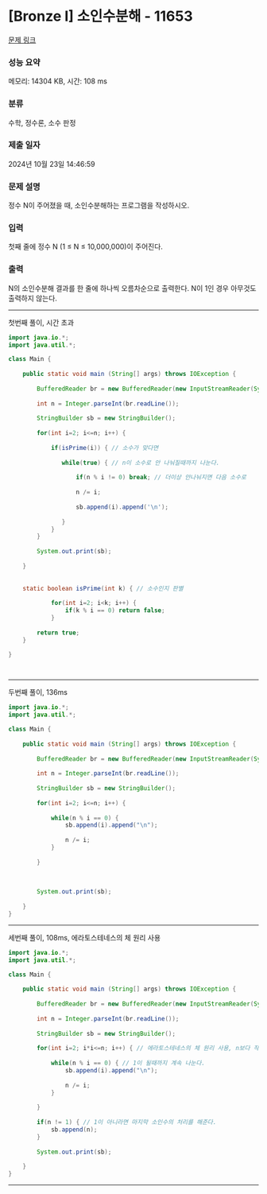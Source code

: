 # [Bronze I] 소인수분해 - 11653 

[문제 링크](https://www.acmicpc.net/problem/11653) 

### 성능 요약

메모리: 14304 KB, 시간: 108 ms

### 분류

수학, 정수론, 소수 판정

### 제출 일자

2024년 10월 23일 14:46:59

### 문제 설명

<p>정수 N이 주어졌을 때, 소인수분해하는 프로그램을 작성하시오.</p>

### 입력 

 <p>첫째 줄에 정수 N (1 ≤ N ≤ 10,000,000)이 주어진다.</p>

### 출력 

 <p>N의 소인수분해 결과를 한 줄에 하나씩 오름차순으로 출력한다. N이 1인 경우 아무것도 출력하지 않는다.</p>

---

첫번째 풀이, 시간 초과 
```java
import java.io.*;
import java.util.*;

class Main {
    
	public static void main (String[] args) throws IOException {
	 
	    BufferedReader br = new BufferedReader(new InputStreamReader(System.in));
	    
	    int n = Integer.parseInt(br.readLine());
	    
	    StringBuilder sb = new StringBuilder();
	    
	    for(int i=2; i<=n; i++) {
	        
	        if(isPrime(i)) { // 소수가 맞다면
	           
	           while(true) { // n이 소수로 안 나눠질때까지 나눈다.
	               
	               if(n % i != 0) break; // 더이상 안나눠지면 다음 소수로
	               
	               n /= i;
	               
	               sb.append(i).append('\n');
	               
	           }     
	        }
	    }
	    
	    System.out.print(sb);
	    
	}
	
	
	static boolean isPrime(int k) { // 소수인지 판별
	    
	        for(int i=2; i<k; i++) {
	            if(k % i == 0) return false;
	        }    
	    
	    return true;
	}
	     
}




```

---

두번째 풀이, 136ms

```java
import java.io.*;
import java.util.*;

class Main {
    
	public static void main (String[] args) throws IOException {
	 
	    BufferedReader br = new BufferedReader(new InputStreamReader(System.in));
	    
	    int n = Integer.parseInt(br.readLine());
	    
	    StringBuilder sb = new StringBuilder();
	    
	    for(int i=2; i<=n; i++) {
	 
	        while(n % i == 0) {
	            sb.append(i).append("\n");
	            
	            n /= i;
	        }       
	       
	    }
	    
	    
	    
	    System.out.print(sb);
	    
	}
}

```

---

세번째 풀이, 108ms, 에라토스테네스의 체 원리 사용
```java
import java.io.*;
import java.util.*;

class Main {
    
	public static void main (String[] args) throws IOException {
	 
	    BufferedReader br = new BufferedReader(new InputStreamReader(System.in));
	    
	    int n = Integer.parseInt(br.readLine());
	    
	    StringBuilder sb = new StringBuilder();
	    
	    for(int i=2; i*i<=n; i++) { // 에라토스테네스의 체 원리 사용, n보다 작은 i*i에 해당하는 소수(i)들은 모두 처리됨.
	 
	        while(n % i == 0) { // 1이 될때까지 계속 나눈다.
	            sb.append(i).append("\n");
	            
	            n /= i;
	        }       
	       
	    }
	    
	    if(n != 1) { // 1이 아니라면 마지막 소인수의 처리를 해준다.
	        sb.append(n);
	    }
   
	    System.out.print(sb);
	    
	}
}


```

---

